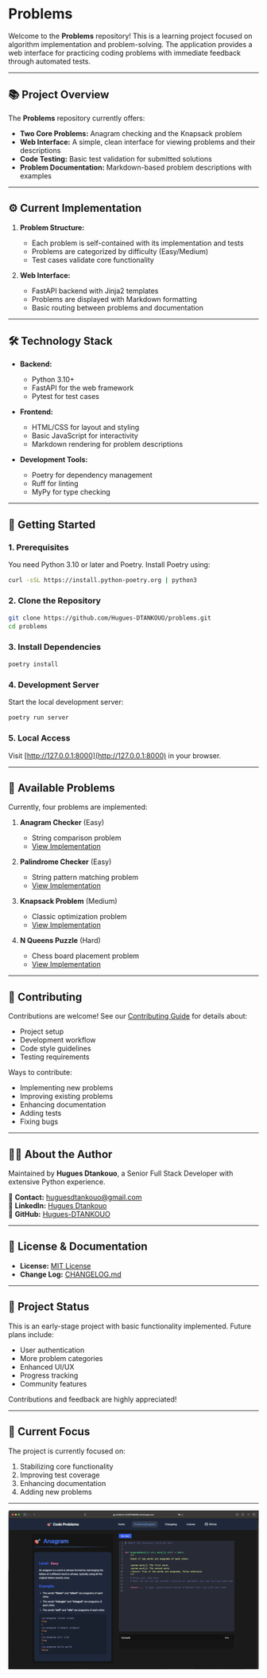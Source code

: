 # Problems

Welcome to the **Problems** repository! This is a learning project focused on algorithm implementation and problem-solving. The application provides a web interface for practicing coding problems with immediate feedback through automated tests.

---

## 📚 **Project Overview**

The **Problems** repository currently offers:
- **Two Core Problems:** Anagram checking and the Knapsack problem
- **Web Interface:** A simple, clean interface for viewing problems and their descriptions
- **Code Testing:** Basic test validation for submitted solutions
- **Problem Documentation:** Markdown-based problem descriptions with examples

---

## ⚙️ **Current Implementation**

1. **Problem Structure:**
   - Each problem is self-contained with its implementation and tests
   - Problems are categorized by difficulty (Easy/Medium)
   - Test cases validate core functionality

2. **Web Interface:**
   - FastAPI backend with Jinja2 templates
   - Problems are displayed with Markdown formatting
   - Basic routing between problems and documentation

---

## 🛠 **Technology Stack**

- **Backend:**
  - Python 3.10+
  - FastAPI for the web framework
  - Pytest for test cases

- **Frontend:**
  - HTML/CSS for layout and styling
  - Basic JavaScript for interactivity
  - Markdown rendering for problem descriptions

- **Development Tools:**
  - Poetry for dependency management
  - Ruff for linting
  - MyPy for type checking

---

## 🚀 **Getting Started**

### 1. Prerequisites
You need Python 3.10 or later and Poetry. Install Poetry using:
```bash
curl -sSL https://install.python-poetry.org | python3
```

### 2. Clone the Repository
```bash
git clone https://github.com/Hugues-DTANKOUO/problems.git
cd problems
```

### 3. Install Dependencies
```bash
poetry install
```

### 4. Development Server
Start the local development server:
```bash
poetry run server
```

### 5. Local Access
Visit [http://127.0.0.1:8000](http://127.0.0.1:8000) in your browser.

---

## 📂 **Available Problems**

Currently, four problems are implemented:

1. **Anagram Checker** (Easy)
   - String comparison problem
   - [View Implementation](/src/problems/anagram.py)

2. **Palindrome Checker** (Easy)
   - String pattern matching problem
   - [View Implementation](/src/problems/palindrome.py)

3. **Knapsack Problem** (Medium)
   - Classic optimization problem
   - [View Implementation](/src/problems/knapsack.py)

4. **N Queens Puzzle** (Hard)
   - Chess board placement problem
   - [View Implementation](/src/problems/nqueens.py)

---

## 🤝 **Contributing**

Contributions are welcome! See our [Contributing Guide](CONTRIBUTING.md) for details about:
- Project setup
- Development workflow
- Code style guidelines
- Testing requirements

Ways to contribute:
- Implementing new problems
- Improving existing problems
- Enhancing documentation
- Adding tests
- Fixing bugs

---

## 🧑‍💻 **About the Author**

Maintained by **Hugues Dtankouo**, a Senior Full Stack Developer with extensive Python experience.

📧 **Contact:** [huguesdtankouo@gmail.com](mailto:huguesdtankouo@gmail.com)  
🔗 **LinkedIn:** [Hugues Dtankouo](https://www.linkedin.com/in/dtankouo)  
🔗 **GitHub:** [Hugues-DTANKOUO](https://github.com/Hugues-DTANKOUO)  

---

## 📄 **License & Documentation**

- **License:** [MIT License](LICENSE)
- **Change Log:** [CHANGELOG.md](CHANGELOG.md)

---

## 🚧 **Project Status**

This is an early-stage project with basic functionality implemented. Future plans include:
- User authentication
- More problem categories
- Enhanced UI/UX
- Progress tracking
- Community features

Contributions and feedback are highly appreciated!

---

## 🎯 **Current Focus**

The project is currently focused on:
1. Stabilizing core functionality
2. Improving test coverage
3. Enhancing documentation
4. Adding new problems

---

![screenshot](/src/problems/static/images/problems-screenshot.png)